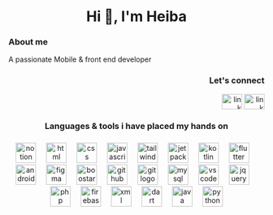 <h1 align="center">Hi 👋, I'm Heiba</h1>


###

<h3>About me</h3>
<p align="left">A passionate Mobile & front end developer </p>



<div align="right">
  <h3>Let's connect</h3>
<p >
<a href="[https://linkedin.com/in/link](https://www.linkedin.com/in/hiba-moukhlij/)" target="blank"><img align="center" src="https://raw.githubusercontent.com/rahuldkjain/github-profile-readme-generator/master/src/images/icons/Social/linked-in-alt.svg" alt="link" height="30" width="40" /></a>
<a href="[https://www.leetcode.com/link](https://leetcode.com/u/hebamkj/)" target="blank"><img align="center" src="https://raw.githubusercontent.com/rahuldkjain/github-profile-readme-generator/master/src/images/icons/Social/leet-code.svg" alt="link" height="30" width="40" /></a>
</p>
</div>

<h3 align="center">Languages & tools i have placed my hands on </h3>

###

<div align="center">
  <img src="https://cdn.jsdelivr.net/gh/devicons/devicon@latest/icons/notion/notion-original.svg" height="40" alt="notion logo"  />
  <img width="12" />
  <img src="https://cdn.jsdelivr.net/gh/devicons/devicon@latest/icons/html5/html5-original.svg" height="40" alt="html logo"  />
  <img width="12" />
  <img src="https://cdn.jsdelivr.net/gh/devicons/devicon@latest/icons/css3/css3-original.svg" height="40" alt="css logo"  />
  <img width="12" />
  <img src="https://cdn.jsdelivr.net/gh/devicons/devicon/icons/javascript/javascript-original.svg" height="40" alt="javascript logo"  />
  <img width="12" />
  <img src="https://cdn.jsdelivr.net/gh/devicons/devicon@latest/icons/tailwindcss/tailwindcss-original.svg" height="40" alt="tailwind logo"  />
  <img width="12" />
  
  
  <img src="https://cdn.jsdelivr.net/gh/devicons/devicon@latest/icons/jetpackcompose/jetpackcompose-original.svg" height="40" alt="jetpackcompose logo"  />
  <img width="12" />
  <img src="https://cdn.jsdelivr.net/gh/devicons/devicon@latest/icons/kotlin/kotlin-original.svg" height="40" alt="kotlin logo"  />
  <img width="12" />
  <img src="https://cdn.jsdelivr.net/gh/devicons/devicon@latest/icons/flutter/flutter-original.svg" height="40" alt="flutter logo"  />
  <img width="12" />
  <img src="https://cdn.jsdelivr.net/gh/devicons/devicon@latest/icons/androidstudio/androidstudio-original.svg" height="40" alt="android studio logo"  />
  <img width="12" />
   <img src="https://cdn.jsdelivr.net/gh/devicons/devicon@latest/icons/figma/figma-original.svg" height="40" alt="figma logo"  />
  <img width="12" />
   <img src="https://cdn.jsdelivr.net/gh/devicons/devicon@latest/icons/bootstrap/bootstrap-original.svg"  height="40" alt="boostarp logo"  />
  <img width="12" />
   <img src="https://cdn.jsdelivr.net/gh/devicons/devicon@latest/icons/github/github-original.svg"  height="40" alt="github logo"  />
  <img width="12" />
   <img src="https://cdn.jsdelivr.net/gh/devicons/devicon@latest/icons/git/git-original.svg"  height="40" alt="git logo"  />
  <img width="12" />
   <img src="https://cdn.jsdelivr.net/gh/devicons/devicon@latest/icons/mysql/mysql-original.svg"  height="40" alt="mysql logo"  />
  <img width="12" />
   <img src="https://cdn.jsdelivr.net/gh/devicons/devicon@latest/icons/vscode/vscode-original.svg"  height="40" alt="vscode logo"  />
    <img width="12" />
   <img src="https://cdn.jsdelivr.net/gh/devicons/devicon@latest/icons/jquery/jquery-plain-wordmark.svg"  height="40" alt="jquery logo"  />
   <img width="12" />
   <img src="https://cdn.jsdelivr.net/gh/devicons/devicon@latest/icons/php/php-original.svg"  height="40" alt="php logo"  />
   <img width="12" />
   <img src="https://cdn.jsdelivr.net/gh/devicons/devicon@latest/icons/firebase/firebase-original.svg"  height="40" alt="firebase logo"  />
   <img width="12" />
   <img src="https://cdn.jsdelivr.net/gh/devicons/devicon@latest/icons/xml/xml-original.svg"  height="40" alt="xml logo"  />
      <img width="12" />
   <img src="https://cdn.jsdelivr.net/gh/devicons/devicon@latest/icons/dart/dart-original.svg"  height="40" alt="dart logo"  />
      <img width="12" />
   <img src="https://cdn.jsdelivr.net/gh/devicons/devicon@latest/icons/java/java-original.svg" height="40" alt="java logo"  />
      <img width="12" />
   <img src="https://cdn.jsdelivr.net/gh/devicons/devicon@latest/icons/python/python-original.svg"  height="40" alt="python logo"  />
   
  
</div>

###



